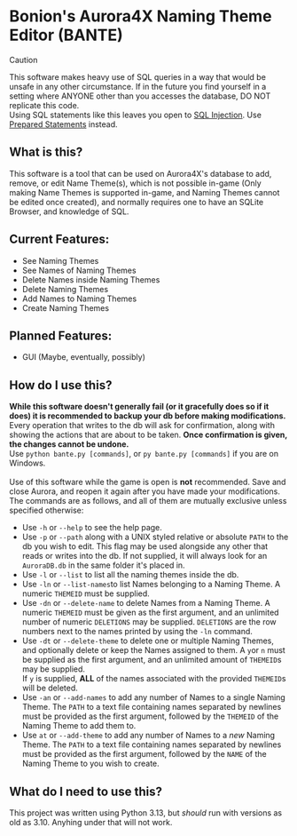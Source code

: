 # Bonion's Aurora4X Naming Theme Editor (BANTE)
> [!CAUTION]
> This software makes heavy use of SQL queries in a way that would be unsafe in any other circumstance. If in the future you find yourself in a setting where ANYONE other than you accesses the database, DO NOT replicate this code.<br>
> Using SQL statements like this leaves you open to [SQL Injection](https://en.wikipedia.org/wiki/SQL_injection). Use [Prepared Statements](https://en.wikipedia.org/wiki/Prepared_statement) instead.

## **What is this?**<br>
This software is a tool that can be used on Aurora4X's database to add, remove, or edit Name Theme(s), which is not possible in-game (Only making Name Themes is supported in-game, and Naming Themes cannot be edited once created), and normally requires one to have an SQLite Browser, and knowledge of SQL.

## **Current Features:**
- See Naming Themes
- See Names of Naming Themes
- Delete Names inside Naming Themes
- Delete Naming Themes
- Add Names to Naming Themes
- Create Naming Themes

## **Planned Features:**<br>
- GUI (Maybe, eventually, possibly)

## **How do I use this?**<br>
**While this software doesn't generally fail (or it gracefully does so if it does) it is recommended to backup your db before making modifications.**<br>
Every operation that writes to the db will ask for confirmation, along with showing the actions that are about to be taken. **Once confirmation is given, the changes cannot be undone.** <br>
Use `python bante.py [commands]`, or `py bante.py [commands]` if you are on Windows.<br><br>
Use of this software while the game is open is **not** recommended. Save and close Aurora, and reopen it again after you have made your modifications.
The commands are as follows, and all of them are mutually exclusive unless specified otherwise:
- Use `-h` or `--help` to see the help page.
- Use `-p` or `--path` along with a UNIX styled relative or absolute `PATH` to the db you wish to edit. This flag may be used alongside any other that reads or writes into the db. If not supplied, it will always look for an `AuroraDB.db` in the same folder it's placed in.
- Use `-l` or `--list` to list all the naming themes inside the db.
- Use `-ln` or `--list-names`to list Names belonging to a Naming Theme. A numeric `THEMEID` must be supplied.
- Use `-dn` or `--delete-name` to delete Names from a Naming Theme. A numeric `THEMEID` must be given as the first argument, and an unlimited number of numeric `DELETIONS` may be supplied. `DELETIONS` are the row numbers next to the names printed by using the `-ln` command.
- Use `-dt` or `--delete-theme` to delete one or multiple Naming Themes, and optionally delete or keep the Names assigned to them. A `y`or `n` must be supplied as the first argument, and an unlimited amount of `THEMEID`s may be supplied.<br>If `y` is supplied, **ALL** of the names associated with the provided `THEMEID`s will be deleted.
- Use `-an` or `--add-names` to add any number of Names to a single Naming Theme. The `PATH` to a text file containing names separated by newlines must be provided as the first argument, followed by the `THEMEID` of the Naming Theme to add them to.
- Use `at` or `--add-theme` to add any number of Names to a *new* Naming Theme. The `PATH` to a text file containing names separated by newlines must be provided as the first argument, followed by the `NAME` of the Naming Theme to you wish to create.

## **What do I need to use this?**<br>
This project was written using Python 3.13, but *should* run with versions as old as 3.10. Anyhing under that will not work.
